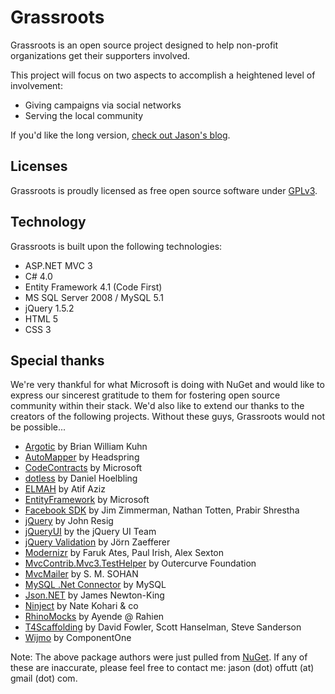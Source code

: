 # Grassroots

Grassroots is an open source project designed to help non-profit organizations get their supporters involved.

This project will focus on two aspects to accomplish a heightened level of involvement:

* Giving campaigns via social networks
* Serving the local community

If you'd like the long version, [check out Jason's blog](http://jsondata.tumblr.com/post/6322750036/grassroots-an-open-source-project).


## Licenses

Grassroots is proudly licensed as free open source software under [GPLv3](http://www.gnu.org/licenses/gpl-3.0-standalone.html).

## Technology

Grassroots is built upon the following technologies:

* ASP.NET MVC 3
* C# 4.0
* Entity Framework 4.1 (Code First)
* MS SQL Server 2008 / MySQL 5.1
* jQuery 1.5.2
* HTML 5
* CSS 3

## Special thanks

We're very thankful for what Microsoft is doing with NuGet and would like to express our sincerest gratitude to them for
fostering open source community within their stack. We'd also like to extend our thanks to the creators of the following
projects. Without these guys, Grassroots would not be possible...

* [Argotic](http://argotic.codeplex.com/) by Brian William Kuhn
* [AutoMapper](http://automapper.codeplex.com/) by Headspring
* [CodeContracts](http://msdn.microsoft.com/en-us/devlabs/dd491992.aspx) by Microsoft
* [dotless](https://github.com/dotless/dotless) by Daniel Hoelbling
* [ELMAH](http://code.google.com/p/elmah/) by Atif Aziz
* [EntityFramework](http://nuget.org/List/Packages/EntityFramework) by Microsoft
* [Facebook SDK](http://facebooksdk.codeplex.com/) by Jim Zimmerman, Nathan Totten, Prabir Shrestha
* [jQuery](http://jquery.com) by John Resig
* [jQueryUI](http://jqueryui.com) by the jQuery UI Team
* [jQuery Validation](http://bassistance.de/jquery-plugins/jquery-plugin-validation/) by J&ouml;rn Zaefferer
* [Modernizr](http://www.modernizr.com/) by Faruk Ates, Paul Irish, Alex Sexton
* [MvcContrib.Mvc3.TestHelper](http://mvccontrib.codeplex.com/) by Outercurve Foundation
* [MvcMailer](https://github.com/smsohan/MvcMailer) by S. M. SOHAN
* [MySQL .Net Connector](http://www.mysql.com) by MySQL
* [Json.NET](http://james.newtonking.com/projects/json-net.aspx) by James Newton-King
* [Ninject](http://www.ninject.org/) by Nate Kohari & co
* [RhinoMocks](http://www.ayende.com/projects/rhino-mocks.aspx) by Ayende @ Rahien
* [T4Scaffolding](http://nuget.org/List/Packages/T4Scaffolding) by David Fowler, Scott Hanselman, Steve Sanderson
* [Wijmo](http://www.wijmo.com) by ComponentOne

Note: The above package authors were just pulled from [NuGet](http://nuget.org). If any of these are inaccurate, 
please feel free to contact me: jason (dot) offutt (at) gmail (dot) com.
